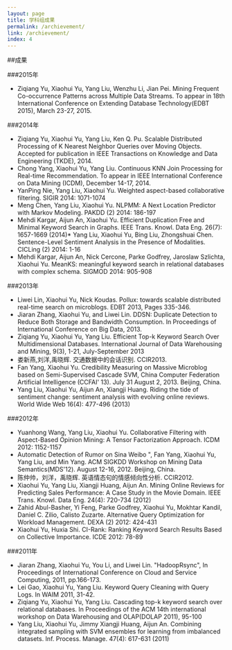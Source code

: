 ```yaml
---
layout: page
title: 学科组成果
permalink: /archievement/
link: /archievement/
index: 4
---
```


##成果

###2015年

* Ziqiang Yu, Xiaohui Yu, Yang Liu, Wenzhu Li, Jian Pei.  Mining Frequent Co-occurrence Patterns across Multiple Data Streams. To appear in 18th International Conference on Extending Database Technology(EDBT 2015), March 23-27, 2015.

###2014年

* Ziqiang Yu, Xiaohui Yu, Yang Liu, Ken Q. Pu. Scalable Distributed Processing of K Nearest Neighbor Queries over Moving Objects. Accepted for publication in IEEE Transactions on Knowledge and Data Engineering (TKDE), 2014.
* Chong Yang, Xiaohui Yu, Yang Liu. Continuous KNN Join Processing for Real-time Recommendation. To appear in IEEE International Conference on Data Mining (ICDM), December 14-17, 2014. 
* YanPing Nie, Yang Liu, Xiaohui Yu. Weighted aspect-based collaborative filtering. SIGIR 2014: 1071-1074
* Meng Chen, Yang Liu, Xiaohui Yu. NLPMM: A Next Location Predictor with Markov Modeling. PAKDD (2) 2014: 186-197
* Mehdi Kargar, Aijun An, Xiaohui Yu. Efficient Duplication Free and Minimal Keyword Search in Graphs. IEEE Trans. Knowl. Data Eng. 26(7): 1657-1669 (2014)* Yang Liu, Xiaohui Yu, Bing Liu, Zhongshuai Chen. Sentence-Level Sentiment Analysis in the Presence of Modalities. CICLing (2) 2014: 1-16
* Mehdi Kargar, Aijun An, Nick Cercone, Parke Godfrey, Jaroslaw Szlichta, Xiaohui Yu. MeanKS: meaningful keyword search in relational databases with complex schema. SIGMOD 2014: 905-908

###2013年

* Liwei Lin, Xiaohui Yu, Nick Koudas. Pollux: towards scalable distributed real-time search on microblogs. EDBT 2013, Pages 335-346.
* Jiaran Zhang, Xiaohui Yu, and Liwei Lin. DDSN: Duplicate Detection to Reduce Both Storage and Bandwidth Consumption. In Proceedings of International Conference on Big Data, 2013.
* Ziqiang Yu, Xiaohui Yu, Yang Liu. Efficient Top-k Keyword Search Over Multidimensional Databases. International Journal of Data Warehousing and Mining, 9(3), 1-21, July-September 2013
* 娄新燕,刘洋,禹晓辉. 交通数据中的会话识别. CCIR2013.
* Fan Yang, Xiaohui Yu. Credibility Measuring on Massive Microblog based on Semi-Supervised Cascade SVM, China Computer Federation Artificial Intelligence (CCFAI' 13). July 31 August 2, 2013. Beijing, China.
* Yang Liu, Xiaohui Yu, Aijun An, Xiangji Huang. Riding the tide of sentiment change: sentiment analysis with evolving online reviews. World Wide Web 16(4): 477-496 (2013)

###2012年

* Yuanhong Wang, Yang Liu, Xiaohui Yu. Collaborative Filtering with Aspect-Based Opinion Mining: A Tensor Factorization Approach. ICDM 2012: 1152-1157
* Automatic Detection of Rumor on Sina Weibo ", Fan Yang, Xiaohui Yu, Yang Liu, and Min Yang. ACM SIGKDD Workshop on Mining Data Semantics(MDS'12). August 12-16, 2012. Beijing, China.
* 陈仲帅，刘洋，禹晓辉. 英语情态句的情感倾向性分析. CCIR2012.
* Xiaohui Yu, Yang Liu, Xiangji Huang, Aijun An. Mining Online Reviews for Predicting Sales Performance: A Case Study in the Movie Domain. IEEE Trans. Knowl. Data Eng. 24(4): 720-734 (2012)
* Zahid Abul-Basher, Yi Feng, Parke Godfrey, Xiaohui Yu, Mokhtar Kandil, Daniel C. Zilio, Calisto Zuzarte. Alternative Query Optimization for Workload Management. DEXA (2) 2012: 424-431
* Xiaohui Yu, Huxia Shi. CI-Rank: Ranking Keyword Search Results Based on Collective Importance. ICDE 2012: 78-89

###2011年

* Jiaran Zhang, Xiaohui Yu, You Li, and Liwei Lin. "HadoopRsync", In Proceedings of International Conference on Cloud and Service Computing, 2011, pp.166-173.
* Lei Gao, Xiaohui Yu, Yang Liu.  Keyword Query Cleaning with Query Logs. In WAIM 2011, 31-42.
* Ziqiang Yu, Xiaohui Yu, Yang Liu. Cascading top-k keyword search over relational databases. In Proceedings of the ACM 14th international workshop on Data Warehousing and OLAP(DOLAP 2011), 95-100
* Yang Liu, Xiaohui Yu, Jimmy Xiangji Huang, Aijun An. Combining integrated sampling with SVM ensembles for learning from imbalanced datasets. Inf. Process. Manage. 47(4): 617-631 (2011)